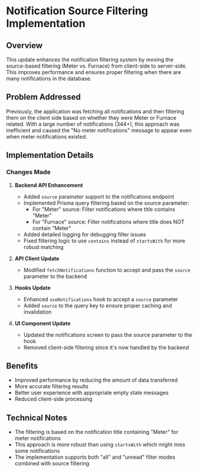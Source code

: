 # Notification Source Filtering Implementation

## Overview
This update enhances the notification filtering system by moving the source-based filtering (Meter vs. Furnace) from client-side to server-side. This improves performance and ensures proper filtering when there are many notifications in the database.

## Problem Addressed
Previously, the application was fetching all notifications and then filtering them on the client side based on whether they were Meter or Furnace related. With a large number of notifications (344+), this approach was inefficient and caused the "No meter notifications" message to appear even when meter notifications existed.

## Implementation Details

### Changes Made

1. **Backend API Enhancement**
   - Added `source` parameter support to the notifications endpoint
   - Implemented Prisma query filtering based on the source parameter:
     - For "Meter" source: Filter notifications where title contains "Meter"
     - For "Furnace" source: Filter notifications where title does NOT contain "Meter"
   - Added detailed logging for debugging filter issues
   - Fixed filtering logic to use `contains` instead of `startsWith` for more robust matching

2. **API Client Update**
   - Modified `fetchNotifications` function to accept and pass the `source` parameter to the backend

3. **Hooks Update**
   - Enhanced `useNotifications` hook to accept a `source` parameter
   - Added `source` to the query key to ensure proper caching and invalidation

4. **UI Component Update**
   - Updated the notifications screen to pass the source parameter to the hook
   - Removed client-side filtering since it's now handled by the backend

## Benefits
- Improved performance by reducing the amount of data transferred
- More accurate filtering results
- Better user experience with appropriate empty state messages
- Reduced client-side processing

## Technical Notes
- The filtering is based on the notification title containing "Meter" for meter notifications
- This approach is more robust than using `startsWith` which might miss some notifications
- The implementation supports both "all" and "unread" filter modes combined with source filtering 